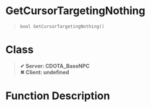 # GetCursorTargetingNothing
> `bool GetCursorTargetingNothing()`
# Class
> __✔ Server: CDOTA_BaseNPC__  
> __✖ Client: undefined__  
# Function Description

